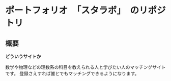 # ポートフォリオ　「スタラボ」　のリポジトリ
## 概要
**どういうサイトか**

数学や物理などの理数系の科目を教えられる人と学びたい人のマッチングサイトです。
登録さえすれば誰とでもマッチングできるようになります。
